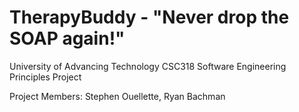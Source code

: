 # TherapyBuddy - "Never drop the SOAP again!"
University of Advancing Technology CSC318 Software Engineering Principles Project

Project Members:
Stephen Ouellette,
Ryan Bachman
